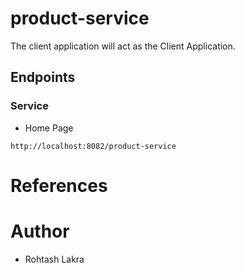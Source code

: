 # product-service

The client application will act as the Client Application.

## Endpoints

### Service

- Home Page

```shell
http://localhost:8082/product-service
```

# References

# Author

- Rohtash Lakra
